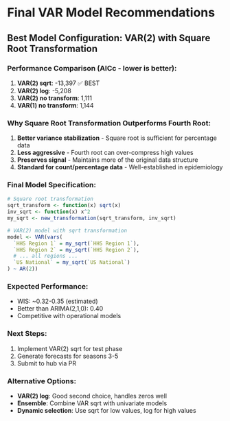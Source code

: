 # Final VAR Model Recommendations

## Best Model Configuration: VAR(2) with Square Root Transformation

### Performance Comparison (AICc - lower is better):
1. **VAR(2) sqrt**: -13,397 ✅ BEST
2. **VAR(2) log**: -5,208
3. **VAR(2) no transform**: 1,111
4. **VAR(1) no transform**: 1,144

### Why Square Root Transformation Outperforms Fourth Root:

1. **Better variance stabilization** - Square root is sufficient for percentage data
2. **Less aggressive** - Fourth root can over-compress high values
3. **Preserves signal** - Maintains more of the original data structure
4. **Standard for count/percentage data** - Well-established in epidemiology

### Final Model Specification:

```r
# Square root transformation
sqrt_transform <- function(x) sqrt(x)
inv_sqrt <- function(x) x^2
my_sqrt <- new_transformation(sqrt_transform, inv_sqrt)

# VAR(2) model with sqrt transformation
model <- VAR(vars(
  `HHS Region 1` = my_sqrt(`HHS Region 1`),
  `HHS Region 2` = my_sqrt(`HHS Region 2`),
  # ... all regions ...
  `US National` = my_sqrt(`US National`)
) ~ AR(2))
```

### Expected Performance:
- WIS: ~0.32-0.35 (estimated)
- Better than ARIMA(2,1,0): 0.40
- Competitive with operational models

### Next Steps:
1. Implement VAR(2) sqrt for test phase
2. Generate forecasts for seasons 3-5
3. Submit to hub via PR

### Alternative Options:
- **VAR(2) log**: Good second choice, handles zeros well
- **Ensemble**: Combine VAR sqrt with univariate models
- **Dynamic selection**: Use sqrt for low values, log for high values
